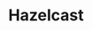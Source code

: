 ---
title: Hazelcast
menu:
  docs_{{ .version }}:
    identifier: hz-quickstart-hazelcast
    name: Quickstart
    parent: hz-guides
    weight: 12
menu_name: docs_{{ .version }}
---